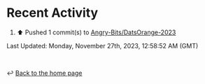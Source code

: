 # Recent Activity

<!--RECENT_ACTIVITY:start-->
1. ⬆️ Pushed 1 commit(s) to [Angry-Bits/DatsOrange-2023](https://github.com/Angry-Bits/DatsOrange-2023)<br>
<!--RECENT_ACTIVITY:end-->

<!--RECENT_ACTIVITY:last_update-->
Last Updated: Monday, November 27th, 2023, 12:58:52 AM (GMT)
<!--RECENT_ACTIVITY:last_update_end-->

<br>

↩️ [Back to the home page](/README.md)
